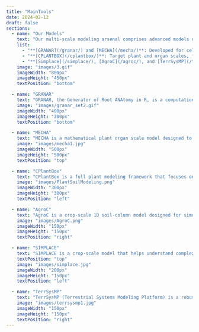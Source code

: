 ```yaml
---
title: "MainTools"
date: 2024-02-12
draft: false
sections:
  - name: "Our Models"
    text: "Our multi-scale modeling arsenal comprises advanced models developed at the University of Bonn and Research Center Juelich. These models, which are integral to the PhenoRob DAA, range from understanding granular plant cell processes to analyzing broader agricultural dynamics."
    list:
      - "**[GRANAR](/granar/) and [MECHA](/mecha/)**: Developed for cell-level processes and mechanical phenomena."
      - "**[CPLANTBOX](/cplantbox/)**: Target plant and organ scales, focusing on water transport and growth."
      - "**[Simplace](/simplace/), [AgroC](/agroc/), and [TerrSysMP](/terrsysmp/)**: Designed for crop and regional scales, they simulate growth patterns and ecological interactions."
    image: "images/3.gif"
    imageWidth: "800px"
    imageHeight: "450px"
    textPosition: "bottom"

  - name: "GRANAR"
    text: "GRANAR, the Generator of Root ANAtomy in R, is a computational plant cell scale model designed to simulate root anatomical networks. These networks are crafted using easily accessible anatomical features, which can be obtained from open-access image analysis software and root cross-section images. Once the root anatomy is generated, it can be saved as an XML file. The model can simulate different vascular patterns, depending on whether it's modeling a monocot or dicot root. You can think of GRANAR like a computer program that can recreate the structure of plant roots on a cell-by-cell basis. Explore more about [GRANAR here](/granar/)."
    image: "images/granar_set2.gif"
    imageWidth: "400px"
    imageHeight: "300px"
    textPosition: "bottom"      

  - name: "MECHA"
    text: "MECHA is a mathematical plant organ scale model designed to compute the flow of water through various parts of individual cells in a complete root cross-section. This includes the cell walls, membranes, and plasmodesmata. The model takes into account detailed root anatomical descriptions and a minimal set of cell-level hydraulic properties. It uses experimental data on the permeability of cell walls, membranes, and plasmodesmata. The model also considers hydraulic principles at both the cell and root segment scales. Explore more about [MECHA here](/mecha/)."
    image: "images/mecha1.jpg"
    imageWidth: "500px"    
    imageHeight: "500px"  
    textPosition: "top"

  - name: "CPlantBox"
    text: "CPlantBox is a full plant modeling framework that focuses on the growth and development of plant architectures, including both the root and shoot systems. It represents the plant as a single topological network of organs. The simulated plant architecture is made up of nodes or coordinates, and these nodes' properties and interactions form the entire network. For the root part, CPlantBox inherits the flexibility of CRootBox, allowing it to generate any type of root architecture. For the shoot, it has implemented various branching and leaf arrangement patterns. By combining these patterns, CPlantBox can simulate many types of shoot architectures. Further, the latest CPlantBox implementation provides linkage with different modules (photosynthesis and carbon flow) within a single framework, enhancing its capabilities and making it a versatile tool for plant studies. Explore more about [CPlantBox here](/cplantbox/)."
    image: "images/PlantSoilModeling.png"
    imageWidth: "300px"    
    imageHeight: "300px"  
    textPosition: "left"

  - name: "AgroC"
    text: "AgroC is a crop-scale 1D soil-column model designed for simulating crucial aspects of crop growth and soil interactions, including nutrient dynamics, water fluxes, and carbon cycling. The model is tailored for in-depth understanding of crop and soil behavior under various environmental conditions. It accurately models soil carbon turnover, CO2 flux, and plant water stress. Unique features like root exudation and death are considered, highlighting its advanced capabilities in representing real-world agricultural scenarios.Explore more about [AgroC here](/agroc/). "
    image: "images/AgroC.png"
    imageWidth: "150px"
    imageHeight: "150px"
    textPosition: "right"

  - name: "SIMPLACE"
    text: "SIMPLACE is a crop-scale model that helps understand complex interactions between crops, soil, and climate. By coupling different modules, each representing a process like water use or plant growth, SIMPLACE offers customizable solutions for different agricultural needs.Its multi-threaded high-performance architecture allows for calibration and simulations at varying spatial scales.Explore more about [SIMPLACE here](/simplace/)."
    textPosition: "top"
    image: "images/simplace.jpg"
    imageWidth: "200px"
    imageHeight: "150px"
    textPosition: "left"

  - name: "TerrSysMP"
    text: "TerrSysMP (Terrestrial Systems Modeling Platform) is a robust, open-source regional scale framework designed for simulating complex interactions between the atmosphere, land surface, and subsurface. It integrates the COSMO or ICON atmospheric models, the Community Land Model (CLM), and the ParFlow model for a holistic view of environmental dynamics, particularly in the hydrological cycle.Explore more about [TerrSysMP here](/terrsysmp/)"
    image: "images/terrsysmp1.jpg"
    imageWidth: "150px"
    imageHeight: "150px"
    textPosition: "right"
---
```

